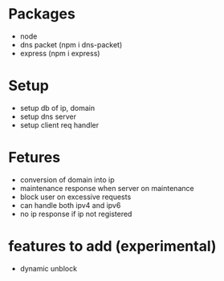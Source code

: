 # Packages
  - node
  - dns packet (npm i dns-packet)
  - express (npm i express)

# Setup
  - setup db of ip, domain
  - setup dns server
  - setup client req handler

# Fetures
  - conversion of domain into ip
  - maintenance response when server on maintenance
  - block user on excessive requests
  - can handle both ipv4 and ipv6
  - no ip response if ip not registered

# features to add (experimental)
  - dynamic unblock
